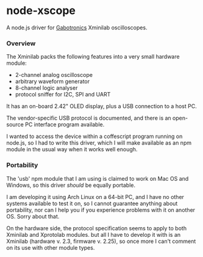 # node-xscope

A node.js driver for [Gabotronics](www.gabotronics.com) Xminilab
oscilloscopes.

### Overview

The Xminilab packs the following features into a very small
hardware module:

* 2-channel analog oscilloscope
* arbitrary waveform generator
* 8-channel logic analyser
* protocol sniffer for I2C, SPI and UART

It has an on-board 2.42" OLED display, plus a USB connection to a
host PC.

The vendor-specific USB protocol is documented, and there is an
open-source PC interface program available.

I wanted to access the device within a coffescript program running
on node.js, so I had to write this driver, which I will make
available as an npm module in the usual way when it works well enough.

### Portability

The 'usb' npm module that I am using is claimed to work on Mac OS and
Windows, so this driver _should_ be equally portable.

I am developing it using Arch Linux on a 64-bit PC, and I have no other
systems available to test it on, so I cannot guarantee anything about
portability, nor can I help you if you experience problems with it on
another OS. Sorry about that.

On the hardware side, the protocol specification seems to apply to
both Xminilab and Xprotolab modules. but all I have to develop it with 
is an Xminilab (hardware v. 2.3, firmware v. 2.25), so once more
I can't comment on its use with other module types.
